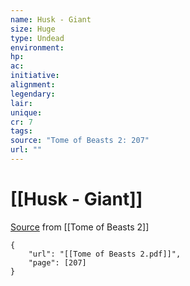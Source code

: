 ```yaml
---
name: Husk - Giant
size: Huge
type: Undead
environment: 
hp: 
ac: 
initiative: 
alignment: 
legendary: 
lair: 
unique: 
cr: 7
tags: 
source: "Tome of Beasts 2: 207"
url: ""
---
```

# [[Husk - Giant]]

[Source](zotero://open-pdf/library/items/9UQIAB6R?page=207) from [[Tome of Beasts 2]]

```pdf
{
	"url": "[[Tome of Beasts 2.pdf]]",
	"page": [207]
}
```

